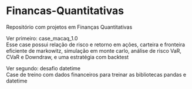 # Financas-Quantitativas
Repositório com projetos em Finanças Quantitativas 

Ver primeiro: case_macaq_1.0 \
Esse case possui relação de risco e retorno em ações, carteira e fronteira eficiente de markowitz, simulação em monte carlo, análise de risco VaR, CVaR e Downdraw, e uma estratégia com backtest

Ver segundo: desafio datetime \
Case de treino com dados financeiros para treinar as bibliotecas pandas e datetime
